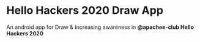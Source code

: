 # Hello Hackers 2020 Draw App
An android app for Draw & Increasing awareness in **@apachee-club Hello Hackers 2020**